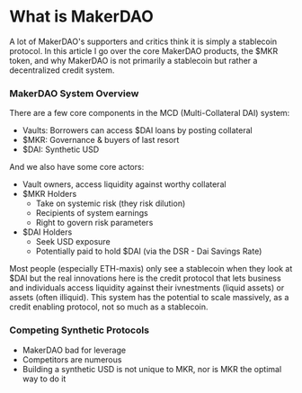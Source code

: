 # What is MakerDAO
A lot of MakerDAO's supporters and critics think it is simply a stablecoin protocol. In this article I go over the core MakerDAO products, the $MKR token, and why MakerDAO is not primarily a stablecoin but rather a decentralized credit system.

### MakerDAO System Overview
There are a few core components in the MCD (Multi-Collateral DAI) system:
 - Vaults: Borrowers can access $DAI loans by posting collateral
 - $MKR: Governance & buyers of last resort
 - $DAI: Synthetic USD

And we also have some core actors:
 - Vault owners, access liquidity against worthy collateral
 - $MKR Holders
   - Take on systemic risk (they risk dilution)
   - Recipients of system earnings
   - Right to govern risk parameters
 - $DAI Holders
   - Seek USD exposure
   - Potentially paid to hold $DAI (via the DSR - Dai Savings Rate)

Most people (especially ETH-maxis) only see a stablecoin when they look at $DAI but the real innovations here is the credit protocol that lets business and individuals access liquidity against their ivnestments (liquid assets) or assets (often illiquid). This system has the potential to scale massively, as a credit enabling protocol, not so much as a stablecoin.

### Competing Synthetic Protocols

- MakerDAO bad for leverage
- Competitors are numerous
- Building a synthetic USD is not unique to MKR, nor is MKR the optimal way to do it
